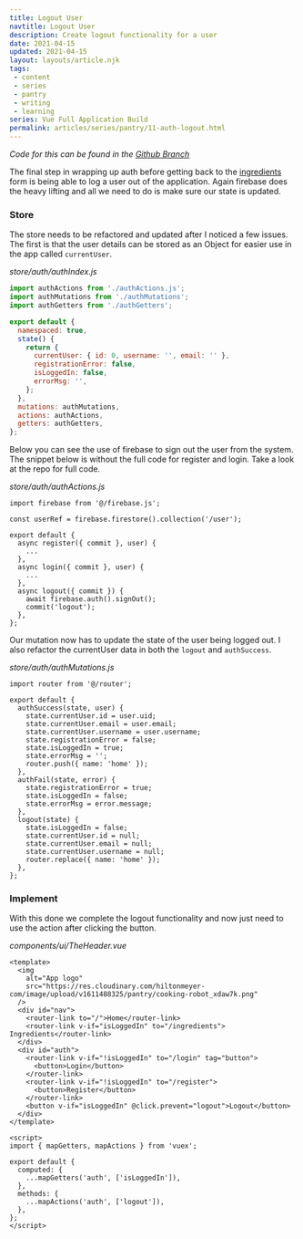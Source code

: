```yaml
---
title: Logout User
navtitle: Logout User
description: Create logout functionality for a user
date: 2021-04-15
updated: 2021-04-15
layout: layouts/article.njk
tags: 
 - content
 - series
 - pantry
 - writing
 - learning
series: Vue Full Application Build
permalink: articles/series/pantry/11-auth-logout.html
---
```


*Code for this can be found in the [Github Branch](https://github.com/bikingbadger/pantry/tree/11-auth-logout)*

The final step in wrapping up auth before getting back to the [ingredients](articles/series/pantry/3-ingredients.html) form is being able to log a user out of the application. Again firebase does the heavy lifting and all we need to do is make sure our state is updated.

### Store

The store needs to be refactored and updated after I noticed a few issues. The first is that the user details can be stored as an Object for easier use in the app called `currentUser`. 

*store/auth/authIndex.js*

```js
import authActions from './authActions.js';
import authMutations from './authMutations';
import authGetters from './authGetters';

export default {
  namespaced: true,
  state() {
    return {
      currentUser: { id: 0, username: '', email: '' },
      registrationError: false,
      isLoggedIn: false,
      errorMsg: '',
    };
  },
  mutations: authMutations,
  actions: authActions,
  getters: authGetters,
};
```

Below you can see the use of firebase to sign out the user from the system. The snippet below is without the full code for register and login. Take a look at the repo for full code.

*store/auth/authActions.js*

```
import firebase from '@/firebase.js';

const userRef = firebase.firestore().collection('/user');

export default {
  async register({ commit }, user) {
    ...
  },
  async login({ commit }, user) {
    ...
  },
  async logout({ commit }) {
    await firebase.auth().signOut();
    commit('logout');
  },
};
```

Our mutation now has to update the state of the user being logged out. I also refactor the currentUser data in both the `logout` and `authSuccess`.

*store/auth/authMutations.js*

```
import router from '@/router';

export default {
  authSuccess(state, user) {
    state.currentUser.id = user.uid;
    state.currentUser.email = user.email;
    state.currentUser.username = user.username;
    state.registrationError = false;
    state.isLoggedIn = true;
    state.errorMsg = '';
    router.push({ name: 'home' });
  },
  authFail(state, error) {
    state.registrationError = true;
    state.isLoggedIn = false;
    state.errorMsg = error.message;
  },
  logout(state) {
    state.isLoggedIn = false;
    state.currentUser.id = null;
    state.currentUser.email = null;
    state.currentUser.username = null;
    router.replace({ name: 'home' });
  },
};
```

### Implement

With this done we complete the logout functionality and now just need to use the action after clicking the button.

*components/ui/TheHeader.vue*

```
<template>
  <img
    alt="App logo"
    src="https://res.cloudinary.com/hiltonmeyer-com/image/upload/v1611488325/pantry/cooking-robot_xdaw7k.png"
  />
  <div id="nav">
    <router-link to="/">Home</router-link>
    <router-link v-if="isLoggedIn" to="/ingredients"> Ingredients</router-link>
  </div>
  <div id="auth">
    <router-link v-if="!isLoggedIn" to="/login" tag="button">
      <button>Login</button>
    </router-link>
    <router-link v-if="!isLoggedIn" to="/register">
      <button>Register</button>
    </router-link>
    <button v-if="isLoggedIn" @click.prevent="logout">Logout</button>
  </div>
</template>

<script>
import { mapGetters, mapActions } from 'vuex';

export default {
  computed: {
    ...mapGetters('auth', ['isLoggedIn']),
  },
  methods: {
    ...mapActions('auth', ['logout']),
  },
};
</script>
```